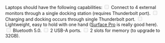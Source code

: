Laptops should have the following capabilities:
<input type="checkbox" disabled /> Connect to 4 external monitors through a single docking station (requires Thunderbolt port).
<input type="checkbox" disabled /> Charging and docking occurs through single Thunderbolt port.
<input type="checkbox" disabled /> Lightweight, easy to hold with one hand ([Surface Pro](https://www.microsoft.com/en-us/d/surface-laptop-4/946627FB12T1/1RBQ) is really good here).
<input type="checkbox" disabled /> Bluetooth 5.0.
<input type="checkbox" disabled /> 2 USB-A ports.
<input type="checkbox" disabled /> 2 slots for memory (to upgrade to 32GB).

